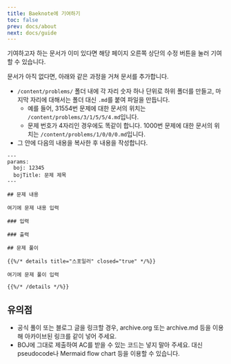 ```yaml
---
title: Baeknote에 기여하기
toc: false
prev: docs/about
next: docs/guide
---
```


기여하고자 하는 문서가 이미 있다면 해당 페이지 오른쪽 상단의 수정 버튼을 눌러 기여할 수 있습니다.

문서가 아직 없다면, 아래와 같은 과정을 거쳐 문서를 추가합니다.

* `/content/problems/` 폴더 내에 각 자리 숫자 하나 단위로 하위 폴더를 만들고, 마지막 자리에 대해서는 폴더 대신 `.md`를 붙여 파일을 만듭니다.
  * 예를 들어, 31554번 문제에 대한 문서의 위치는 `/content/problems/3/1/5/5/4.md`입니다.
  * 문제 번호가 4자리인 경우에도 똑같이 합니다. 1000번 문제에 대한 문서의 위치는 `/content/problems/1/0/0/0.md`입니다.
* 그 안에 다음의 내용을 복사한 후 내용을 작성합니다.

```
---
params:
  boj: 12345
  bojTitle: 문제 제목
---

## 문제 내용

여기에 문제 내용 입력

### 입력

### 출력

## 문제 풀이

{{%/* details title="스포일러" closed="true" */%}}

여기에 문제 풀이 입력

{{%/* /details */%}}
```

## 유의점

* 공식 풀이 또는 블로그 글을 링크할 경우, archive.org 또는 archive.md 등을 이용해 아카이브된 링크를 같이 넣어 주세요.
* BOJ에 그대로 제출하여 AC를 받을 수 있는 코드는 넣지 말아 주세요. 대신 pseudocode나 Mermaid flow chart 등을 이용할 수 있습니다.
